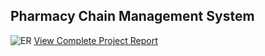 ## Pharmacy Chain Management System 
![ER](https://i.postimg.cc/437LFgwf/ERdiagram.png)
[View Complete Project Report](https://www.dropbox.com/s/cv8ttwntec4ycfr/PharmacyChain%28pages-deleted-Smallpdf%29.pdf?dl=0)
